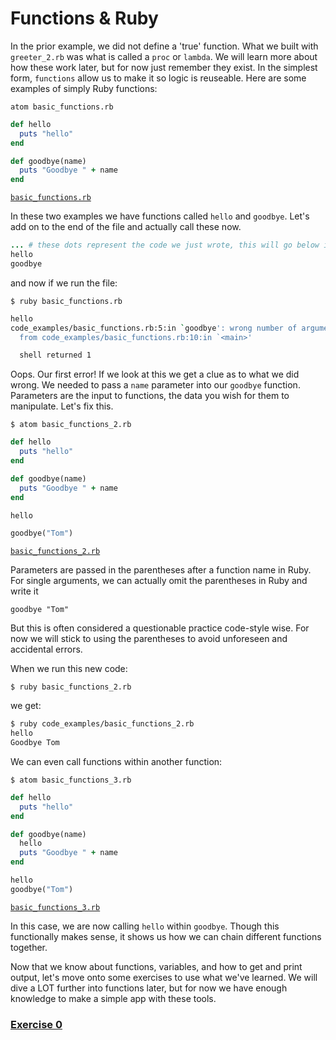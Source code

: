 # Functions & Ruby

In the prior example, we did not define a 'true' function. What we built with `greeter_2.rb` was
what is called a `proc` or `lambda`. We will learn more about how these work later, but for now
just remember they exist. In the simplest form, `functions` allow us to make it so logic is reuseable.
Here are some examples of simply Ruby functions:

`atom basic_functions.rb`

```ruby
def hello
  puts "hello"
end

def goodbye(name)
  puts "Goodbye " + name
end
```
[`basic_functions.rb`](https://github.com/ybur-yug/ruby_guides/blob/master/code_examples/basic_functions.rb)

In these two examples we have functions called `hello` and `goodbye`. Let's add on to the end of the
file and actually call these now.

```ruby
... # these dots represent the code we just wrote, this will go below it
hello
goodbye
```

and now if we run the file:

`$ ruby basic_functions.rb`

```bash
hello
code_examples/basic_functions.rb:5:in `goodbye': wrong number of arguments (0 for 1) (ArgumentError)
  from code_examples/basic_functions.rb:10:in `<main>'

  shell returned 1
```

Oops. Our first error! If we look at this we get a clue as to what we did wrong. We needed to pass
a `name` parameter into our `goodbye` function. Parameters are the input to functions, the data you
wish for them to manipulate. Let's fix this.

`$ atom basic_functions_2.rb`

```ruby
def hello
  puts "hello"
end

def goodbye(name)
  puts "Goodbye " + name
end

hello

goodbye("Tom")
```

[`basic_functions_2.rb`](https://github.com/ybur-yug/ruby_guides/blob/master/code_examples/basic_functions_2.rb)

Parameters are passed in the parentheses after a function name in Ruby. For single arguments, we can
actually omit the parentheses in Ruby and write it

`goodbye "Tom"`

But this is often considered a questionable practice code-style wise. For now we will stick to using
the parentheses to avoid unforeseen and accidental errors.

When we run this new code:

`$ ruby basic_functions_2.rb`

we get:

```bash
$ ruby code_examples/basic_functions_2.rb
hello
Goodbye Tom
```

We can even call functions within another function:

`$ atom basic_functions_3.rb`

```ruby
def hello
  puts "hello"
end

def goodbye(name)
  hello
  puts "Goodbye " + name
end

hello
goodbye("Tom")
```

[`basic_functions_3.rb`](https://github.com/ybur-yug/ruby_guides/blob/master/code_examples/basic_functions_3.rb)

In this case, we are now calling `hello` within `goodbye`. Though this functionally makes sense, it
shows us how we can chain different functions together.

Now that we know about functions, variables, and how to get and print output, let's move onto some
exercises to use what we've learned. We will dive a LOT further into functions later, but for now
we have enough knowledge to make a simple app with these tools.

### [Exercise 0](https://github.com/ybur-yug/ruby_guides/blob/master/book/introduction/05_exercise_0.md)
